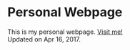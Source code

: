 Personal Webpage
================
This is my personal webpage. [Visit me!](https://stlong0521.github.io/webpage)
<br />
Updated on Apr 16, 2017.
